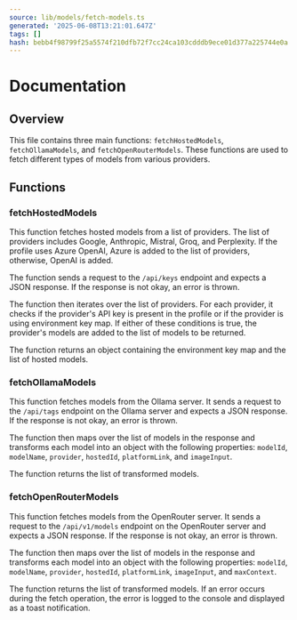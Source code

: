 ```yaml
---
source: lib/models/fetch-models.ts
generated: '2025-06-08T13:21:01.647Z'
tags: []
hash: bebb4f98799f25a5574f210dfb72f7cc24ca103cdddb9ece01d377a225744e0a
---
```

# Documentation

## Overview

This file contains three main functions: `fetchHostedModels`, `fetchOllamaModels`, and `fetchOpenRouterModels`. These functions are used to fetch different types of models from various providers.

## Functions

### fetchHostedModels

This function fetches hosted models from a list of providers. The list of providers includes Google, Anthropic, Mistral, Groq, and Perplexity. If the profile uses Azure OpenAI, Azure is added to the list of providers, otherwise, OpenAI is added.

The function sends a request to the `/api/keys` endpoint and expects a JSON response. If the response is not okay, an error is thrown.

The function then iterates over the list of providers. For each provider, it checks if the provider's API key is present in the profile or if the provider is using environment key map. If either of these conditions is true, the provider's models are added to the list of models to be returned.

The function returns an object containing the environment key map and the list of hosted models.

### fetchOllamaModels

This function fetches models from the Ollama server. It sends a request to the `/api/tags` endpoint on the Ollama server and expects a JSON response. If the response is not okay, an error is thrown.

The function then maps over the list of models in the response and transforms each model into an object with the following properties: `modelId`, `modelName`, `provider`, `hostedId`, `platformLink`, and `imageInput`.

The function returns the list of transformed models.

### fetchOpenRouterModels

This function fetches models from the OpenRouter server. It sends a request to the `/api/v1/models` endpoint on the OpenRouter server and expects a JSON response. If the response is not okay, an error is thrown.

The function then maps over the list of models in the response and transforms each model into an object with the following properties: `modelId`, `modelName`, `provider`, `hostedId`, `platformLink`, `imageInput`, and `maxContext`.

The function returns the list of transformed models. If an error occurs during the fetch operation, the error is logged to the console and displayed as a toast notification.
